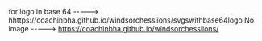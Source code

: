 for logo in base 64 -----> hhttps://coachinbha.github.io/windsorchesslions/svgswithbase64logo
No image -----> https://coachinbha.github.io/windsorchesslions/

